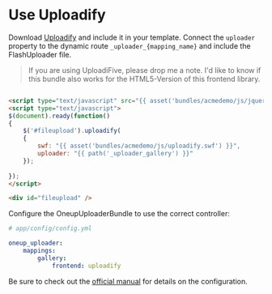 Use Uploadify
=============

Download [Uploadify](http://www.uploadify.com/download/) and include it in your template. Connect the `uploader` property to the dynamic route `_uploader_{mapping_name}` and include the FlashUploader file.

> If you are using UploadiFive, please drop me a note. I'd like to know if this bundle also works for the HTML5-Version of this frontend library.

```html

<script type="text/javascript" src="{{ asset('bundles/acmedemo/js/jquery.uploadify.js') }}"></script>
<script type="text/javascript">
$(document).ready(function()
{
    $('#fileupload').uploadify(
    {
        swf: "{{ asset('bundles/acmedemo/js/uploadify.swf') }}",
        uploader: "{{ path('_uploader_gallery') }}"
    });
    
});
</script>

<div id="fileupload" />
```

Configure the OneupUploaderBundle to use the correct controller:

```yaml
# app/config/config.yml

oneup_uploader:
    mappings:
        gallery:
            frontend: uploadify
```

Be sure to check out the [official manual](http://www.uploadify.com/documentation/) for details on the configuration.